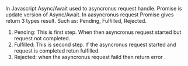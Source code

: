 In Javascript Async/Await used to asyncronus request handle. Promise is update version of Async/Await.
In aasyncronus request Promise gives return 3 types result. Such as: Pending, Fulfilled, Rejected.

1. Pending: This is first step. When then asyncronus request started but request not completed.
2. Fulfilled: This is second step. If the asyncronus request started and request is completed retun fulfilled.
3. Rejected: when the asyncronus request faild then return error .